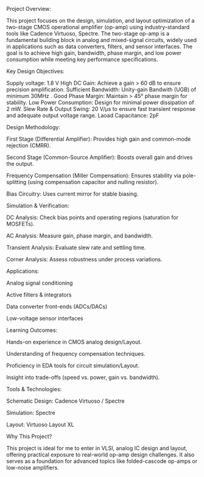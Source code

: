 Project Overview:

This project focuses on the design, simulation, and layout optimization of a two-stage CMOS operational amplifier (op-amp) using industry-standard tools like Cadence Virtuoso, Spectre. The two-stage op-amp is a fundamental building block in analog and mixed-signal circuits, widely used in applications such as data converters, filters, and sensor interfaces. The goal is to achieve high gain, bandwidth, phase margin, and low power consumption while meeting key performance specifications.

Key Design Objectives:

Supply voltage: 1.8 V 
High DC Gain: Achieve a gain > 60 dB to ensure precision amplification. 
Sufficient Bandwidth: Unity-gain Bandwith (UGB) of minimum 30MHz . 
Good Phase Margin: Maintain > 45° phase margin for stability. 
Low Power Consumption: Design for minimal power dissipation of 2 mW. 
Slew Rate & Output Swing: 20 V/µs to ensure fast transient response and adequate output voltage range. 
Laoad Capacitance: 2pF 

Design Methodology:

First Stage (Differential Amplifier): Provides high gain and common-mode rejection (CMRR).

Second Stage (Common-Source Amplifier): Boosts overall gain and drives the output.

Frequency Compensation (Miller Compensation): Ensures stability via pole-splitting (using compensation capacitor and nulling resistor).

Bias Circuitry: Uses current mirror for stable biasing.

Simulation & Verification:

DC Analysis: Check bias points and operating regions (saturation for MOSFETs).

AC Analysis: Measure gain, phase margin, and bandwidth.

Transient Analysis: Evaluate slew rate and settling time.

Corner Analysis: Assess robustness under process variations.

Applications:

Analog signal conditioning

Active filters & integrators

Data converter front-ends (ADCs/DACs)

Low-voltage sensor interfaces

Learning Outcomes:

Hands-on experience in CMOS analog design/Layout.

Understanding of frequency compensation techniques.

Proficiency in EDA tools for circuit simulation/Layout.

Insight into trade-offs (speed vs. power, gain vs. bandwidth).

Tools & Technologies:

Schematic Design: Cadence Virtuoso / Spectre

Simulation: Spectre 

Layout: Virtuoso Layout XL 

Why This Project?

This project is ideal for me to enter in VLSI, analog IC design and layout, offering practical exposure to real-world op-amp design challenges. It also serves as a foundation for advanced topics like folded-cascode op-amps or low-noise amplifiers.
